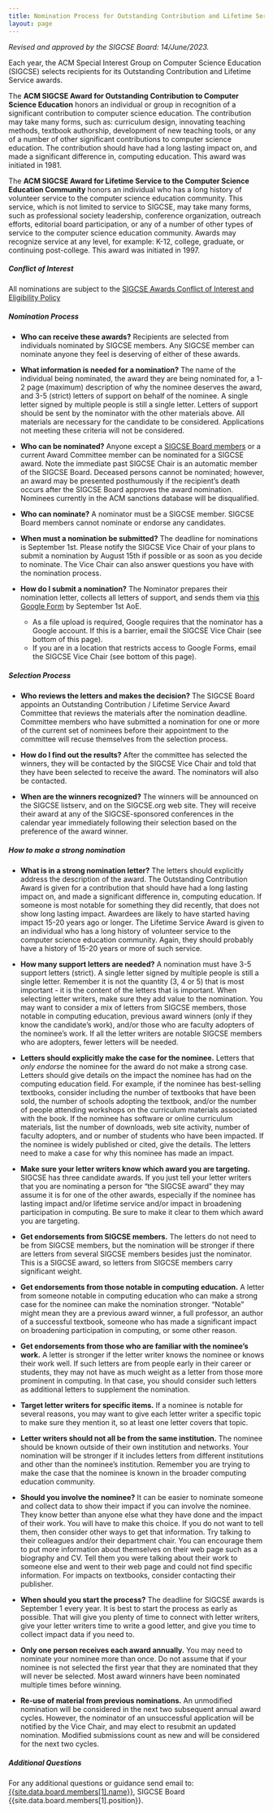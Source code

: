 ```yaml
---
title: Nomination Process for Outstanding Contribution and Lifetime Service Awards
layout: page
---
```

*Revised and approved by the SIGCSE Board: 14/June/2023.*

Each year, the ACM Special Interest Group on Computer Science Education (SIGCSE) selects recipients for its Outstanding Contribution and Lifetime Service awards.

The **ACM SIGCSE Award for Outstanding Contribution to Computer Science Education** honors an individual or group in recognition of a significant contribution to computer science education. The contribution may take many forms, such as: curriculum design, innovating teaching methods, textbook authorship, development of new teaching tools, or any of a number of other significant contributions to computer science education. The contribution should have had a long lasting impact on, and made a significant difference in, computing education. This award was initiated in 1981.

The **ACM SIGCSE Award for Lifetime Service to the Computer Science Education Community** honors an individual who has a long history of volunteer service to the computer science education community. This service, which is not limited to service to SIGCSE, may take many forms, such as professional society leadership, conference organization, outreach efforts, editorial board participation, or any of a number of other types of service to the computer science education community. Awards may recognize service at any level, for example: K-12, college, graduate, or continuing post-college. This award was initiated in 1997.

##### Conflict of Interest 
All nominations are subject to the [SIGCSE Awards Conflict of Interest and Eligibility Policy]({{"/policies/awards/index.html"|absolute_url}})

##### Nomination Process
* **Who can receive these awards?**  Recipients are selected from individuals nominated by SIGCSE members. Any SIGCSE member can nominate anyone they feel is deserving of either of these awards.


* **What information is needed for a nomination?** The name of the individual being nominated, the award they are being nominated for, a 1-2 page (maximum) description of why the nominee deserves the award, and 3-5 (strict) letters of support on behalf of the nominee. A single letter signed by multiple people is still a single letter. Letters of support should be sent by the nominator with the other materials above. All materials are necessary for the candidate to be considered. Applications not meeting these criteria will not be considered.

* **Who can be nominated?** Anyone except a [SIGCSE Board members]({{"/about/board.html"|absolute_url}}) or a current Award Committee member can be nominated for a SIGCSE award. Note the immediate past SIGCSE Chair is an automatic member of the SIGCSE Board. Deceased persons cannot be nominated; however, an award may be presented posthumously if the recipient’s death occurs after the SIGCSE Board approves the award nomination. Nominees currently in the ACM sanctions database will be disqualified.


* **Who can nominate?** A nominator must be a SIGCSE member. SIGCSE Board members cannot nominate or endorse any candidates.


* **When must a nomination be submitted?**  The deadline for nominations is September 1st. Please notify the SIGCSE Vice Chair of your plans to submit a nomination by August 15th if possible or as soon as you decide to nominate. The Vice Chair can also answer questions you have with the nomination process.


* **How do I submit a nomination?**  The Nominator prepares their nomination letter, collects all letters of support, and sends them via [this Google Form](https://docs.google.com/forms/d/e/1FAIpQLSc4rRXMBC83yzIk0CZ5RrCtTbrSn9cXO_cb9BWS8zMEMfopFQ/viewform?usp=sf_link) by September 1st AoE.
    * As a file upload is required, Google requires that the nominator has a Google account. If this is a barrier, email the SIGCSE Vice Chair (see bottom of this page).
    * If you are in a location that restricts access to Google Forms, email the SIGCSE Vice Chair (see bottom of this page).


##### Selection Process

* **Who reviews the letters and makes the decision?** The SIGCSE Board appoints an Outstanding Contribution / Lifetime Service Award Committee that reviews the materials after the nomination deadline. Committee members who have submitted a nomination for one or more of the current set of nominees before their appointment to the committee will recuse themselves from the selection process.

* **How do I find out the results?** After the committee has selected the winners, they will be contacted by the SIGCSE Vice Chair and told that they have been selected to receive the award. The nominators will also be contacted.

* **When are the winners recognized?** The winners will be announced on the SIGCSE listserv, and on the SIGCSE.org web site. They will receive their award at any of the SIGCSE-sponsored conferences in the calendar year immediately following their selection based on the preference of the award winner.


##### How to make a strong nomination

* **What is in a strong nomination letter?**  The letters should explicitly address the description of the award. The Outstanding Contribution Award is given for a contribution that should have had a long lasting impact on, and made a significant difference in, computing education. If someone is most notable for something they did recently, that does not show long lasting impact. Awardees are likely to have started having impact 15-20 years ago or longer. The Lifetime Service Award is given to an individual who has a long history of volunteer service to the computer science education community. Again, they should probably have a history of 15-20 years or more of such service.

* **How many support letters are needed?** A nomination must have 3-5 support letters (strict). A single letter signed by multiple people is still a single letter. Remember it is not the quantity (3, 4 or 5) that is most important - it is the content of the letters that is important. When selecting letter writers, make sure they add value to the nomination. You may want to consider a mix of letters from SIGCSE members, those notable in computing education, previous award winners (only if they know the candidate’s work), and/or those who are faculty adopters of the nominee’s work. If all the letter writers are notable SIGCSE members who are adopters, fewer letters will be needed.

* **Letters should explicitly make the case for the nominee.** Letters that *only endorse* the nominee for the award do not make a strong case. Letters should give details on the impact the nominee has had on the computing education field. For example, if the nominee has best-selling textbooks, consider including the number of textbooks that have been sold, the number of schools adopting the textbook, and/or the number of people attending workshops on the curriculum materials associated with the book. If the nominee has software or online curriculum materials, list the number of downloads, web site activity, number of faculty adopters, and or number of students who have been impacted. If the nominee is widely published or cited, give the details. The letters need to make a case for why this nominee has made an impact.

* **Make sure your letter writers know which award you are targeting.** SIGCSE has three candidate awards. If you just tell your letter writers that you are nominating a person for “the SIGCSE award” they may assume it is for one of the other awards, especially if the nominee has lasting impact and/or lifetime service and/or impact in broadening participation in computing. Be sure to make it clear to them which award you are targeting.

* **Get endorsements from SIGCSE members.** The letters do not need to be from SIGCSE members, but the nomination will be stronger if there are letters from several SIGCSE members besides just the nominator. This is a SIGCSE award, so letters from SIGCSE members carry significant weight.

* **Get endorsements from those notable in computing education.** A letter from someone notable in computing education who can make a strong case for the nominee can make the nomination stronger. “Notable” might mean they are a previous award winner, a full professor, an author of a successful textbook, someone who has made a significant impact on broadening participation in computing, or some other reason.

* **Get endorsements from those who are familiar with the nominee’s work.** A letter is stronger if the letter writer knows the nominee or knows their work well. If such letters are from people early in their career or students, they may not have as much weight as a letter from those more prominent in computing. In that case, you should consider such letters as additional letters to supplement the nomination.

* **Target letter writers for specific items.** If a nominee is notable for several reasons, you may want to give each letter writer a specific topic to make sure they mention it, so at least one letter covers that topic.

* **Letter writers should not all be from the same institution.** The nominee should be known outside of their own institution and networks. Your nomination will be stronger if it includes letters from different institutions and other than the nominee’s institution. Remember you are trying to make the case that the nominee is known in the broader computing education community.


* **Should you involve the nominee?** It can be easier to nominate someone and collect data to show their impact if you can involve the nominee. They know better than anyone else what they have done and the impact of their work. You will have to make this choice. If you do not want to tell them, then consider other ways to get that information. Try talking to their colleagues and/or their department chair. You can encourage them to put more information about themselves on their web page such as a biography and CV. Tell them you were talking about their work to someone else and went to their web page and could not find specific information. For impacts on textbooks, consider contacting their publisher.

* **When should you start the process?** The deadline for SIGCSE awards is September 1 every year. It is best to start the process as early as possible. That will give you plenty of time to connect with letter writers, give your letter writers time to write a good letter, and give you time to collect impact data if you need to.

* **Only one person receives each award annually.**  You may need to nominate your nominee more than once. Do not assume that if your nominee is not selected the first year that they are nominated that they will never be selected. Most award winners have been nominated multiple times before winning.

* **Re-use of material from previous nominations.** An unmodified nomination will be considered in the next two subsequent annual award cycles. However, the nominator of an unsuccessful application will be notified by the Vice Chair, and may elect to resubmit an updated nomination. Modified submissions count as new and will be considered for the next two cycles.

##### Additional Questions
For any additional questions or guidance send email to:
[{{site.data.board.members[1].name}}](mailto:{{site.data.board.members[1].email}}), SIGCSE Board {{site.data.board.members[1].position}}.

